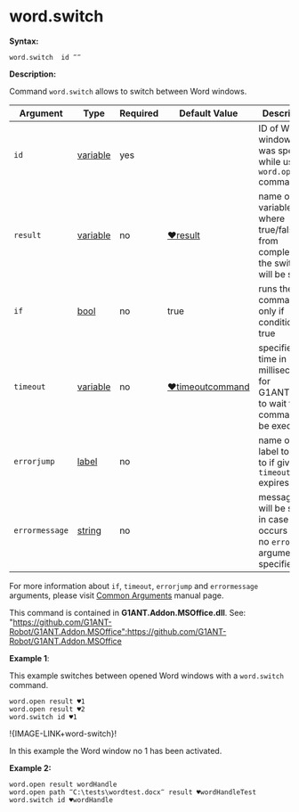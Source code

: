 # word.switch

**Syntax:**

```G1ANT
word.switch  id ‴‴ 

```

**Description:**

Command `word.switch` allows to switch between Word windows. 

| Argument | Type | Required | Default Value | Description |
| -------- | ---- | -------- | ------------- | ----------- |
|`id`| [variable](https://github.com/G1ANT-Robot/G1ANT.Manual/blob/master/G1ANT-Language/Special-Characters/variable.md)  | yes | | ID of Word window that was specified while using `word.open` command |
|`result`| [variable](https://github.com/G1ANT-Robot/G1ANT.Manual/blob/master/G1ANT-Language/Special-Characters/variable.md)  | no |  [♥result](https://github.com/G1ANT-Robot/G1ANT.Manual/blob/master/G1ANT-Language/Common-Arguments.md)  |name of variable where true/false from completion the switch will be stored|
|`if`| [bool](https://github.com/G1ANT-Robot/G1ANT.Manual/blob/master/G1ANT-Language/Structures/bool.md) | no | true | runs the command only if condition is true |
|`timeout`| [variable](https://github.com/G1ANT-Robot/G1ANT.Manual/blob/master/G1ANT-Language/Special-Characters/variable.md) | no | [♥timeoutcommand](https://github.com/G1ANT-Robot/G1ANT.Manual/blob/master/G1ANT-Language/Variables/Special-Variables.md)  | specifies time in milliseconds for G1ANT.Robot to wait for the command to be executed |
|`errorjump` | [label](https://github.com/G1ANT-Robot/G1ANT.Manual/blob/master/G1ANT-Language/Structures/bool.md) | no | | name of the label to jump to if given `timeout` expires |
|`errormessage`| [string](https://github.com/G1ANT-Robot/G1ANT.Manual/blob/master/G1ANT-Language/Structures/bool.md) | no |  | message that will be shown in case error occurs and no `errorjump` argument is specified |

For more information about `if`, `timeout`, `errorjump` and `errormessage` arguments, please visit [Common Arguments](https://github.com/G1ANT-Robot/G1ANT.Manual/blob/master/G1ANT-Language/Common-Arguments.md)  manual page.

This command is contained in **G1ANT.Addon.MSOffice.dll**.
See: "https://github.com/G1ANT-Robot/G1ANT.Addon.MSOffice":https://github.com/G1ANT-Robot/G1ANT.Addon.MSOffice

**Example 1**:

This example switches between opened Word windows with a `word.switch` command.

```G1ANT
word.open result ♥1
word.open result ♥2
word.switch id ♥1

```

!{IMAGE-LINK+word-switch}! 

In this example the Word window no 1 has been activated.

**Example 2:**

```G1ANT
word.open result wordHandle
word.open path ‴C:\tests\wordtest.docx‴ result ♥wordHandleTest
word.switch id ♥wordHandle

```